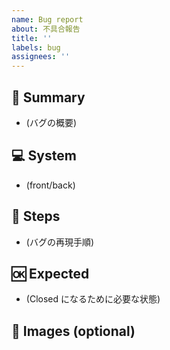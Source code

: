 ```yaml
---
name: Bug report
about: 不具合報告
title: ''
labels: bug
assignees: ''
---
```


## :bug: Summary
- (バグの概要)

## :computer: System
- (front/back)

## :eyes: Steps
- (バグの再現手順)

## :ok: Expected
- (Closed になるために必要な状態)

## :paperclip: Images (optional)
